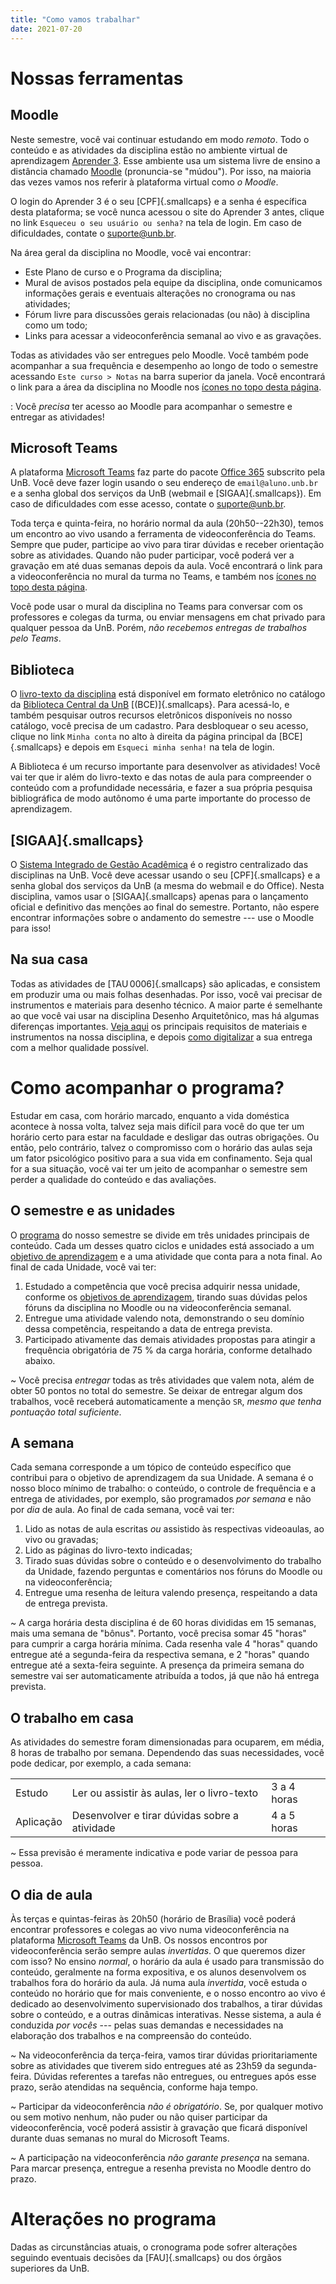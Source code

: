 ```yaml
---
title: "Como vamos trabalhar"
date: 2021-07-20
---
```


# Nossas ferramentas #

## Moodle ##

Neste semestre, você vai continuar estudando em modo *remoto*. Todo o
conteúdo e as atividades da disciplina estão no ambiente virtual de
aprendizagem [Aprender 3][]. Esse ambiente usa um sistema livre de
ensino a distância chamado [Moodle](https://moodle.org) (pronuncia-se
"múdou"). Por isso, na maioria das vezes vamos nos referir à plataforma
virtual como *o Moodle*.

O login do Aprender 3 é o seu [CPF]{.smallcaps} e a senha é específica
desta plataforma; se você nunca acessou o site do Aprender 3 antes,
clique no link `Esqueceu o seu usuário ou senha?` na tela de login. Em
caso de dificuldades, contate o [suporte\@unb.br][].

Na área geral da disciplina no Moodle, você vai encontrar:

- Este Plano de curso e o Programa da disciplina;
- Mural de avisos postados pela equipe da disciplina, onde comunicamos
  informações gerais e eventuais alterações no cronograma ou nas
  atividades;
- Fórum livre para discussões gerais relacionadas (ou não) à disciplina
  como um todo;
- Links para acessar a videoconferência semanal ao vivo e as gravações.

Todas as atividades vão ser entregues pelo Moodle. Você também pode
acompanhar a sua frequência e desempenho ao longo de todo o semestre
acessando `Este curso > Notas` na barra superior da janela. Você
encontrará o link para a área da disciplina no Moodle nos
[ícones no topo desta página](#).

<i class="fas fa-exclamation-triangle"></i>
: Você *precisa* ter acesso ao Moodle para acompanhar o semestre e
  entregar as atividades!

## Microsoft Teams ##

A plataforma [Microsoft Teams][] faz parte do pacote [Office 365][]
subscrito pela UnB. Você deve fazer login usando o seu endereço de
`email@aluno.unb.br` e a senha global dos serviços da UnB (webmail e
[SIGAA]{.smallcaps}). Em caso de dificuldades com esse acesso, contate o
[suporte\@unb.br][].

Toda terça e quinta-feira, no horário normal da aula (20h50--22h30),
temos um encontro ao vivo usando a ferramenta de videoconferência do
Teams. Sempre que puder, participe ao vivo para tirar dúvidas e receber
orientação sobre as atividades. Quando não puder participar, você poderá
ver a gravação em até duas semanas depois da aula. Você encontrará o
link para a videoconferência no mural da turma no Teams, e também nos
[ícones no topo desta página](#).

Você pode usar o mural da disciplina no Teams para conversar com os
professores e colegas da turma, ou enviar mensagens em chat privado para
qualquer pessoa da UnB. Porém, *não recebemos entregas de trabalhos pelo
Teams*.

## Biblioteca ##

O [livro-texto da disciplina](bibliografia.md) está disponível em
formato eletrônico no catálogo da [Biblioteca Central da
UnB](https://bce.unb.br) [(BCE)]{.smallcaps}. Para acessá-lo, e também
pesquisar outros recursos eletrônicos disponíveis no nosso catálogo,
você precisa de um cadastro. Para desbloquear o seu acesso, clique no
link <i class="fas fa-user"></i> `Minha conta` no alto à direita da
página principal da [BCE]{.smallcaps} e depois em `Esqueci minha senha!`
na tela de login.

A Biblioteca é um recurso importante para desenvolver as atividades!
Você vai ter que ir além do livro-texto e das notas de aula para
compreender o conteúdo com a profundidade necessária, e fazer a sua
própria pesquisa bibliográfica de modo autônomo é uma parte importante
do processo de aprendizagem.

## [SIGAA]{.smallcaps} ##

O [Sistema Integrado de Gestão Acadêmica][] é o registro centralizado
das disciplinas na UnB. Você deve acessar usando o seu [CPF]{.smallcaps}
e a senha global dos serviços da UnB (a mesma do webmail e do Office).
Nesta disciplina, vamos usar o [SIGAA]{.smallcaps} apenas para o
lançamento oficial e definitivo das menções ao final do semestre.
Portanto, não espere encontrar informações sobre o andamento do semestre
--- use o Moodle para isso!

## Na sua casa ##

Todas as atividades de [TAU 0006]{.smallcaps} são aplicadas, e consistem
em produzir uma ou mais folhas desenhadas. Por isso, você vai precisar
de instrumentos e materiais para desenho técnico. A maior parte é
semelhante ao que você vai usar na disciplina Desenho Arquitetônico, mas
há algumas diferenças importantes. [Veja aqui](../_trabalho/materiais.md) os
principais requisitos de materiais e instrumentos na nossa disciplina, e
depois [como digitalizar](../_trabalho/digitalizar.md) a sua entrega com a
melhor qualidade possível.

# Como acompanhar o programa? #

Estudar em casa, com horário marcado, enquanto a vida doméstica acontece
à nossa volta, talvez seja mais difícil para você do que ter um horário
certo para estar na faculdade e desligar das outras obrigações. Ou
então, pelo contrário, talvez o compromisso com o horário das aulas seja
um fator psicológico positivo para a sua vida em confinamento. Seja qual
for a sua situação, você vai ter um jeito de acompanhar o semestre sem
perder a qualidade do conteúdo e das avaliações.

## O semestre e as unidades ##

O [programa](../index.md) do nosso semestre se divide em
três unidades principais de conteúdo. Cada um desses
quatro ciclos e unidades está associado a um
[objetivo de aprendizagem](objetivos.md) e a uma atividade que conta
para a nota final. Ao final de cada Unidade, você vai ter:

1. Estudado a competência que você precisa adquirir nessa unidade,
   conforme os [objetivos de aprendizagem](objetivos.md),
   tirando suas dúvidas pelos fóruns da disciplina no Moodle ou na
   videoconferência semanal.
2. Entregue uma atividade valendo nota, demonstrando o seu domínio dessa
   competência, respeitando a data de entrega prevista.
3. Participado ativamente das demais atividades propostas para atingir a
   frequência obrigatória de 75 % da carga horária, conforme detalhado
   abaixo.

<i class="fas fa-exclamation-triangle"></i>
~ Você precisa *entregar* todas as três atividades que valem nota,
  além de obter 50 pontos no total do semestre. Se deixar de entregar
  algum dos trabalhos, você receberá automaticamente a menção `SR`,
  *mesmo que tenha pontuação total suficiente*.

## A semana ##

Cada semana corresponde a um tópico de conteúdo específico que contribui
para o objetivo de aprendizagem da sua Unidade. A semana é o nosso bloco
mínimo de trabalho: o conteúdo, o controle de frequência e a entrega de
atividades, por exemplo, são programados *por semana* e não por *dia* de
aula. Ao final de cada semana, você vai ter:

1. Lido as notas de aula escritas *ou* assistido às respectivas
   videoaulas, ao vivo ou gravadas;
2. Lido as páginas do livro-texto indicadas;
3. Tirado suas dúvidas sobre o conteúdo e o desenvolvimento do trabalho
   da Unidade, fazendo perguntas e comentários nos fóruns do Moodle ou
   na videoconferência;
4. Entregue uma resenha de leitura valendo presença, respeitando a data
   de entrega prevista.

<i class="fas fa-check-circle"></i>
~ A carga horária desta disciplina é de 60 horas divididas em 15
  semanas, mais uma semana de "bônus". Portanto, você precisa somar
  45 "horas" para cumprir a carga horária mínima. Cada resenha vale 4
  "horas" quando entregue até a segunda-feira da respectiva semana, e 2
  "horas" quando entregue até a sexta-feira seguinte. A presença da
  primeira semana do semestre vai ser automaticamente atribuída a
  todos, já que não há entrega prevista.

## O trabalho em casa ##

As atividades do semestre foram dimensionadas para ocuparem, em média, 8
horas de trabalho por semana. Dependendo das suas necessidades, você pode
dedicar, por exemplo, a cada semana:

|           |                                               |             |
|-----------|-----------------------------------------------|-------------|
| Estudo    | Ler ou assistir às aulas, ler o livro-texto   | 3 a 4 horas |
| Aplicação | Desenvolver e tirar dúvidas sobre a atividade | 4 a 5 horas |

<i class="fas fa-exclamation-triangle"></i> 
~ Essa previsão é meramente indicativa e pode variar de pessoa para pessoa.

## O dia de aula ##

Às terças e quintas-feiras às 20h50 (horário de Brasília) você poderá
encontrar professores e colegas ao vivo numa videoconferência na
plataforma [Microsoft Teams][] da UnB. Os
nossos encontros por videoconferência serão sempre aulas *invertidas*. O
que queremos dizer com isso? No ensino *normal*, o horário da aula é
usado para transmissão do conteúdo, geralmente na forma expositiva, e os
alunos desenvolvem os trabalhos fora do horário da aula. Já numa aula
*invertida*, você estuda o conteúdo no horário que for mais
conveniente, e o nosso encontro ao vivo é dedicado ao desenvolvimento
supervisionado dos trabalhos, a tirar dúvidas sobre o conteúdo, e a
outras dinâmicas interativas. Nesse sistema, a aula é conduzida *por
vocês* --- pelas suas demandas e necessidades na elaboração dos
trabalhos e na compreensão do conteúdo.

<i class="fas fa-exclamation-triangle"></i> 
~ Na videoconferência da terça-feira, vamos tirar dúvidas
  prioritariamente sobre as atividades que tiverem sido entregues até as
  23h59 da segunda-feira. Dúvidas referentes a tarefas não entregues, ou
  entregues após esse prazo, serão atendidas na sequência, conforme haja
  tempo.

<i class="fas fa-check-circle"></i>
~ Participar da videoconferência *não é obrigatório*. Se, por qualquer
  motivo ou sem motivo nenhum, não puder ou não quiser participar da
  videoconferência, você poderá assistir à gravação que ficará
  disponível durante duas semanas no mural do Microsoft Teams.

<i class="fas fa-exclamation-triangle"></i> 
~ A participação na videoconferência *não garante presença* na semana.
  Para marcar presença, entregue a resenha prevista no Moodle dentro
  do prazo.

# Alterações no programa #

Dadas as circunstâncias atuais, o cronograma pode sofrer alterações
seguindo eventuais decisões da [FAU]{.smallcaps} ou dos órgãos superiores da UnB.

[Aprender 3]: https://aprender3.unb.br/course/view.php?id=10834

[Microsoft Teams]: https://teams.microsoft.com/l/team/19%3a8vANU-TwB_jeb360gmjfPrOJaPT9z6JS07MpgANd_Xo1%40thread.tacv2/conversations?groupId=ba4976f9-b2d6-4010-9eb8-f4e592b2a29b&tenantId=ec359ba1-630b-4d2b-b833-c8e6d48f8059

[suporte\@unb.br]: mailto:suporte@unb.br

[Office 365]: https://office.com

[Sistema Integrado de Gestão Acadêmica]: https://sig.unb.br/sigaa/
